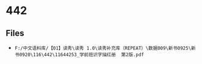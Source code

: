 # 442

## Files

- `F:/中文语料库/【01】读秀\读秀 1.0\读秀补充库（REPEAT）\数据009\新书0925\新书0920\116\442\11644253_学前班识字描红册  第2版.pdf`
